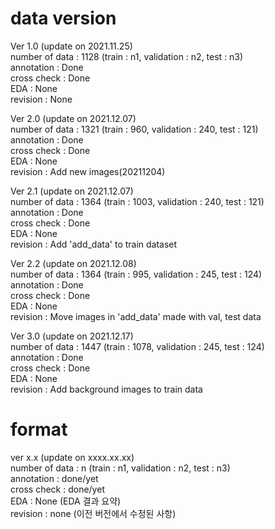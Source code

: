 # data version
Ver 1.0 (update on 2021.11.25)  
number of data : 1128 (train : n1, validation : n2, test : n3)  
annotation : Done  
cross check : Done  
EDA : None  
revision : None

Ver 2.0 (update on 2021.12.07)  
number of data : 1321 (train : 960, validation : 240, test : 121)  
annotation : Done  
cross check : Done  
EDA : None  
revision : Add new images(20211204)

Ver 2.1 (update on 2021.12.07)  
number of data : 1364 (train : 1003, validation : 240, test : 121)  
annotation : Done  
cross check : Done  
EDA : None  
revision : Add 'add_data' to train dataset

Ver 2.2 (update on 2021.12.08)  
number of data : 1364 (train : 995, validation : 245, test : 124)  
annotation : Done  
cross check : Done  
EDA : None  
revision : Move images in 'add_data' made with val, test data

Ver 3.0 (update on 2021.12.17)  
number of data : 1447 (train : 1078, validation : 245, test : 124)  
annotation : Done  
cross check : Done  
EDA : None  
revision : Add background images to train data



# format
ver x.x (update on xxxx.xx.xx)  
number of data : n (train : n1, validation : n2, test : n3)  
annotation : done/yet  
cross check : done/yet  
EDA : None (EDA 결과 요약)  
revision : none (이전 버전에서 수정된 사항)  
